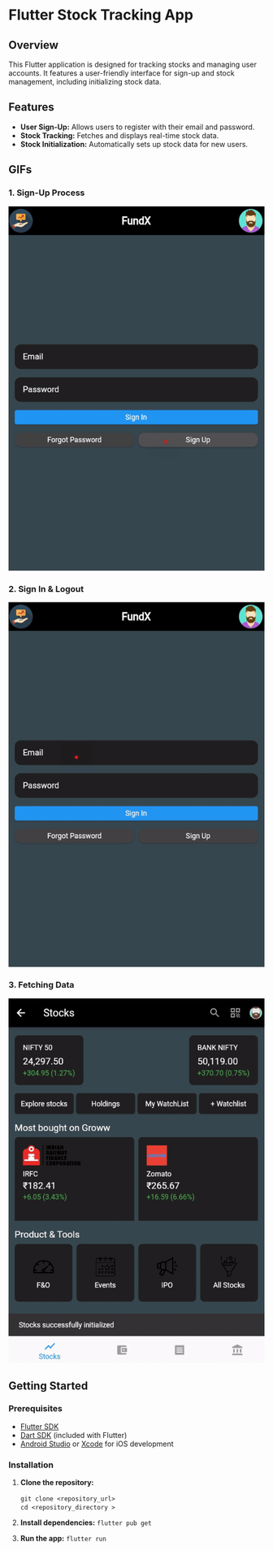 # Flutter Stock Tracking App

## Overview

This Flutter application is designed for tracking stocks and managing user accounts. It features a user-friendly interface for sign-up and stock management, including initializing stock data.

## Features

- **User Sign-Up:** Allows users to register with their email and password.
- **Stock Tracking:** Fetches and displays real-time stock data.
- **Stock Initialization:** Automatically sets up stock data for new users.

## GIFs

### 1. Sign-Up Process

![Sign-Up Process](https://github.com/TrZXion/FundX/blob/main/Frontend/assets/Signup.gif)

### 2. Sign In & Logout

![Sign In and Logout](https://github.com/TrZXion/FundX/blob/main/Frontend/assets/Signin%2Blogout.gif)

### 3. Fetching Data

![Fetching Data](https://github.com/TrZXion/FundX/blob/main/Frontend/assets/Fetch%20Data.gif)



## Getting Started

### Prerequisites

- [Flutter SDK](https://flutter.dev/docs/get-started/install)
- [Dart SDK](https://dart.dev/get-dart) (included with Flutter)
- [Android Studio](https://developer.android.com/studio) or [Xcode](https://developer.apple.com/xcode/) for iOS development

### Installation

1. **Clone the repository:**

   ```git clone <repository_url>```\
   ```cd <repository_directory >```

2. **Install dependencies:**
  ```flutter pub get```

3. **Run the app:**
  ```flutter run```


